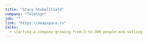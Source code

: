 ```yaml
---
title: "Stacy Stubellfield"
company: "TeleSign"
job: ""
link: "https:\\heapspace.rs"
talks:
  - starting-a-company-growing-from-3-to-300-people-and-selling
---
```

